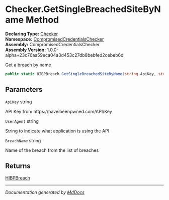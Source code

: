 ﻿<!--  
  <auto-generated>   
    The contents of this file were generated by a tool.  
    Changes to this file may be list if the file is regenerated  
  </auto-generated>   
-->

# Checker.GetSingleBreachedSiteByName Method

**Declaring Type:** [Checker](../index.md)  
**Namespace:** [CompromisedCredentialsChecker](../../index.md)  
**Assembly:** CompromisedCredentialsChecker  
**Assembly Version:** 1.0.0\-alpha+23c76aa59eca04a3d453c27db8bebfed2cebeb6d

Get a breach by name

```csharp
public static HIBPBreach GetSingleBreachedSiteByName(string ApiKey, string UserAgent, string BreachName);
```

## Parameters

`ApiKey`  string

API Key from https:\/\/haveibeenpwned.com\/API\/Key

`UserAgent`  string

String to indicate what application is using the API

`BreachName`  string

Name of the breach from the list of breaches

## Returns

[HIBPBreach](../../HIBPBreach/index.md)

___

*Documentation generated by [MdDocs](https://github.com/ap0llo/mddocs)*
